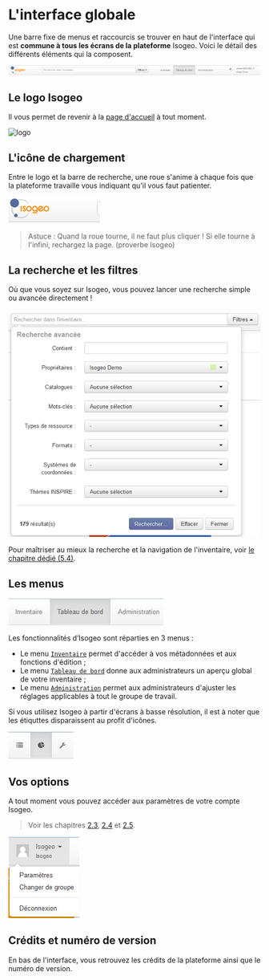 # L'interface globale

Une barre fixe de menus et raccourcis se trouver en haut de l'interface qui est **commune à tous les écrans de la plateforme** Isogeo. Voici le détail des différents éléments qui la composent.

![La barre de faire](../images/all_header_bar.png "Raccourcis et menus communs à tous les écrans de la plateforme")

## Le logo Isogeo

Il vous permet de revenir à la [page d'accueil](README.html) à tout moment.

![logo](https://app.isogeo.com/images/logo_isogeo_mini.png "Logo Isogeo")

## L'icône de chargement

Entre le logo et la barre de recherche, une roue s'anime à chaque fois que la plateforme travaille vous indiquant qu'il vous faut patienter.

![Loader](../images/loader.gif "L'icône de chargement")

> Astuce : Quand la roue tourne, il ne faut plus cliquer ! Si elle tourne à l'infini, rechargez la page. (proverbe Isogeo)

## La recherche et les filtres

Où que vous soyez sur Isogeo, vous pouvez lancer une recherche simple ou avancée directement !

![Barre de recherche et filtres](../images/search_bar_filters_empty.png "Faire une recherche simple ou avancée à tout moment")

Pour maîtriser au mieux la recherche et la navigation de l'inventaire, voir [le chapitre dédié (5.4)](../features/inventory/README.html).

## Les menus

![Les 3 menus](../images/all_header_bar_menus.png "Inventaire, Tableau de Bord ou Administration")

Les fonctionnalités d’Isogeo sont réparties en 3 menus :

* Le menu [`Inventaire`](inventory.html) permet d'accéder à vos métadonnées et aux fonctions d'édition ;
* Le menu [`Tableau de bord`](dashboard.html) donne aux administrateurs un aperçu global de votre inventaire ;
* Le menu [`Administration`](administration.html) permet aux administrateurs d'ajuster les réglages applicables à tout le groupe de travail.

Si vous utilisez Isogeo à partir d'écrans à basse résolution, il est à noter que les étiquttes disparaissent au profit d'icônes.

![Les 3 menus en basse résolution](../images/all_header_bar_menus_low_resolution.png "Les icônes Inventaire, Tableau de Bord ou Administration pour les basses résolutions")

## Vos options

A tout moment vous pouvez accéder aux paramètres de votre compte Isogeo.

> Voir les chapitres [2.3](../start/group_switch.html), [2.4](../start/account.html) et [2.5](../start/user_coordinates.html).

![Barre de recherche et filtres](../images/all_header_user_dropdown.png "Faire une recherche simple ou avancée à tout moment")

## Crédits et numéro de version

En bas de l'interface, vous retrouvez les crédits de la plateforme ainsi que le numéro de version.
